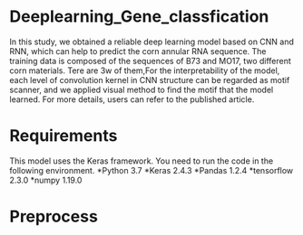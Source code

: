# Deeplearning_Gene_classfication
In this study, we obtained a reliable deep learning model based on CNN and RNN, which can help to predict the corn annular RNA sequence.
The training data is composed of the sequences of B73 and MO17, two different corn materials.
Tere are 3w of them,For the interpretability of the model, each level of convolution kernel in CNN structure can be regarded as motif scanner, and we applied visual method to find the motif that the model learned.
For more details, users can refer to the published article.
# Requirements 
This model uses the Keras framework. You need to run the code in the following environment.
*Python 3.7
*Keras 2.4.3
*Pandas 1.2.4
*tensorflow 2.3.0
*numpy 1.19.0
# Preprocess
